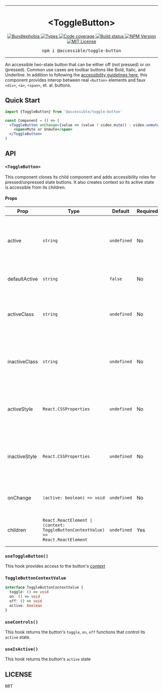 <hr>
<div align="center">
  <h1 align="center">
    &lt;ToggleButton&gt;
  </h1>
</div>

<p align="center">
  <a href="https://bundlephobia.com/result?p=@accessible/toggle-button">
    <img alt="Bundlephobia" src="https://img.shields.io/bundlephobia/minzip/@accessible/toggle-button?style=for-the-badge&labelColor=24292e">
  </a>
  <a aria-label="Types" href="https://www.npmjs.com/package/@accessible/toggle-button">
    <img alt="Types" src="https://img.shields.io/npm/types/@accessible/toggle-button?style=for-the-badge&labelColor=24292e">
  </a>
  <a aria-label="Code coverage report" href="https://codecov.io/gh/accessible-ui/toggle-button">
    <img alt="Code coverage" src="https://img.shields.io/codecov/c/gh/accessible-ui/toggle-button?style=for-the-badge&labelColor=24292e">
  </a>
  <a aria-label="Build status" href="https://travis-ci.org/accessible-ui/toggle-button">
    <img alt="Build status" src="https://img.shields.io/travis/accessible-ui/toggle-button?style=for-the-badge&labelColor=24292e">
  </a>
  <a aria-label="NPM version" href="https://www.npmjs.com/package/@accessible/toggle-button">
    <img alt="NPM Version" src="https://img.shields.io/npm/v/@accessible/toggle-button?style=for-the-badge&labelColor=24292e">
  </a>
  <a aria-label="License" href="https://jaredlunde.mit-license.org/">
    <img alt="MIT License" src="https://img.shields.io/npm/l/@accessible/toggle-button?style=for-the-badge&labelColor=24292e">
  </a>
</p>

<pre align="center">npm i @accessible/toggle-button</pre>
<hr>

An accessible two-state button that can be either off (not pressed) or on (pressed). Common use cases
are toolbar buttons like Bold, Italic, and Underline. In addition to following the
[accessibility guidelines here](https://www.w3.org/TR/wai-aria-practices/#button), this component
provides interop between real `<button>` elements and faux `<div>`, `<a>`, `<span>`, et. al. buttons.

## Quick Start

```jsx harmony
import {ToggleButton} from '@accessible/toggle-button'

const Component = () => (
  <ToggleButton onChange={value => (value ? video.mute() : video.unmute())}>
    <span>Mute or Unmute</span>
  </ToggleButton>
)
```

## API

### `<ToggleButton>`

This component clones its child component and adds accessibility roles for pressed/unpressed
state buttons. It also creates context so its active state is accessible from its children.

#### Props

| Prop          | Type                                                                                              | Default     | Required? | Description                                                                            |
| ------------- | ------------------------------------------------------------------------------------------------- | ----------- | --------- | -------------------------------------------------------------------------------------- |
| active        | `string`                                                                                          | `undefined` | No        | Creates a controlled component where the active value always matches this one.         |
| defaultActive | `string`                                                                                          | `false`     | No        | Sets the default active state of the button.                                           |
| activeClass   | `string`                                                                                          | `undefined` | No        | Adds this class name to its child component when the button is in a active state.      |
| inactiveClass | `string`                                                                                          | `undefined` | No        | Adds this class name to its child component when the button is in an inactive state.   |
| activeStyle   | `React.CSSProperties`                                                                             | `undefined` | No        | Adds this style object to its child component when the button is in a active state.    |
| inactiveStyle | `React.CSSProperties`                                                                             | `undefined` | No        | Adds this style object to its child component when the button is in an inactive state. |
| onChange      | `(active: boolean) => void`                                                                       | `undefined` | No        | This callback is called any time the active state changes.                             |
| children      | <code>React.ReactElement &#0124; (context: ToggleButtonContextValue) => React.ReactElement</code> | `undefined` | Yes       | This is the element you want to turn into a ToggleButton.                              |

### `useToggleButton()`

This hook provides access to the button's [context](#togglebuttoncontextvalue)

### `ToggleButtonContextValue`

```typescript jsx
interface ToggleButtonContextValue {
  toggle: () => void
  on: () => void
  off: () => void
  active: boolean
}
```

### `useControls()`

This hook returns the button's `toggle`, `on`, `off` functions that control its `active` state.

### `useIsActive()`

This hook returns the button's `active` state

###

## LICENSE

MIT
